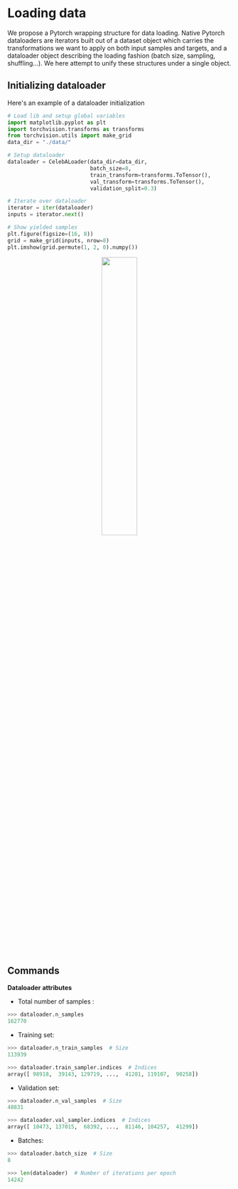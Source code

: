 # Loading data

We propose a Pytorch wrapping structure for data loading. Native Pytorch dataloaders are iterators built out of a dataset object which carries the transformations we want to apply on both input samples and targets, and a dataloader object describing the loading fashion (batch size, sampling, shuffling...). We here attempt to unify these structures under a single object.


## Initializing dataloader

Here's an example of a dataloader initialization

```python
# Load lib and setup global variables
import matplotlib.pyplot as plt
import torchvision.transforms as transforms
from torchvision.utils import make_grid
data_dir = "./data/"

# Setup dataloader
dataloader = CelebALoader(data_dir=data_dir,
                          batch_size=8,
                          train_transform=transforms.ToTensor(),
                          val_transform=transforms.ToTensor(),
                          validation_split=0.3)

# Iterate over dataloader
iterator = iter(dataloader)
inputs = iterator.next()

# Show yielded samples
plt.figure(figsize=(16, 8))
grid = make_grid(inputs, nrow=8)
plt.imshow(grid.permute(1, 2, 0).numpy())
```
<p align="center"><img width="40%" src="https://github.com/shahineb/neural-conditioner/blob/master/docs/img/celeba_sample.png" /></p>

## Commands

__Dataloader attributes__

- Total number of samples :
```python
>>> dataloader.n_samples
162770
```

- Training set:
```python
>>> dataloader.n_train_samples  # Size
113939

>>> dataloader.train_sampler.indices  # Indices
array([ 98918,  39143, 129719, ...,  41281, 119107,  90258])
```

- Validation set:
```python
>>> dataloader.n_val_samples  # Size
48831

>>> dataloader.val_sampler.indices  # Indices
array([ 10473, 137015,  68392, ...,  81146, 104257,  41299])
```

- Batches:

```python
>>> dataloader.batch_size  # Size
8

>>> len(dataloader)  # Number of iterations per epoch
14242
```
